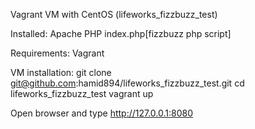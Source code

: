 Vagrant VM with CentOS (lifeworks_fizzbuzz_test)


Installed:
Apache
PHP
index.php[fizzbuzz php script]

Requirements:
Vagrant

VM installation:
git clone git@github.com:hamid894/lifeworks_fizzbuzz_test.git
cd lifeworks_fizzbuzz_test
vagrant up

Open browser and type http://127.0.0.1:8080